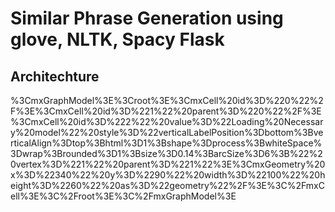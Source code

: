# Similar Phrase Generation using glove, NLTK, Spacy Flask

## Architechture

%3CmxGraphModel%3E%3Croot%3E%3CmxCell%20id%3D%220%22%2F%3E%3CmxCell%20id%3D%221%22%20parent%3D%220%22%2F%3E%3CmxCell%20id%3D%222%22%20value%3D%22Loading%20Necessary%20model%22%20style%3D%22verticalLabelPosition%3Dbottom%3BverticalAlign%3Dtop%3Bhtml%3D1%3Bshape%3Dprocess%3BwhiteSpace%3Dwrap%3Brounded%3D1%3Bsize%3D0.14%3BarcSize%3D6%3B%22%20vertex%3D%221%22%20parent%3D%221%22%3E%3CmxGeometry%20x%3D%22340%22%20y%3D%2290%22%20width%3D%22100%22%20height%3D%2260%22%20as%3D%22geometry%22%2F%3E%3C%2FmxCell%3E%3C%2Froot%3E%3C%2FmxGraphModel%3E
